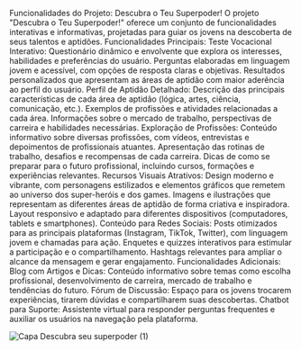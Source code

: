 Funcionalidades do Projeto: Descubra o Teu Superpoder!
O projeto "Descubra o Teu Superpoder!" oferece um conjunto de funcionalidades interativas e informativas, projetadas para guiar os jovens na descoberta de seus talentos e aptidões.
Funcionalidades Principais:
Teste Vocacional Interativo:
Questionário dinâmico e envolvente que explora os interesses, habilidades e preferências do usuário.
Perguntas elaboradas em linguagem jovem e acessível, com opções de resposta claras e objetivas.
Resultados personalizados que apresentam as áreas de aptidão com maior aderência ao perfil do usuário.
Perfil de Aptidão Detalhado:
Descrição das principais características de cada área de aptidão (lógica, artes, ciência, comunicação, etc.).
Exemplos de profissões e atividades relacionadas a cada área.
Informações sobre o mercado de trabalho, perspectivas de carreira e habilidades necessárias.
Exploração de Profissões:
Conteúdo informativo sobre diversas profissões, com vídeos, entrevistas e depoimentos de profissionais atuantes.
Apresentação das rotinas de trabalho, desafios e recompensas de cada carreira.
Dicas de como se preparar para o futuro profissional, incluindo cursos, formações e experiências relevantes.
Recursos Visuais Atrativos:
Design moderno e vibrante, com personagens estilizados e elementos gráficos que remetem ao universo dos super-heróis e dos games.
Imagens e ilustrações que representam as diferentes áreas de aptidão de forma criativa e inspiradora.
Layout responsivo e adaptado para diferentes dispositivos (computadores, tablets e smartphones).
Conteúdo para Redes Sociais:
Posts otimizados para as principais plataformas (Instagram, TikTok, Twitter), com linguagem jovem e chamadas para ação.
Enquetes e quizzes interativos para estimular a participação e o compartilhamento.
Hashtags relevantes para ampliar o alcance da mensagem e gerar engajamento.
Funcionalidades Adicionais:
Blog com Artigos e Dicas: Conteúdo informativo sobre temas como escolha profissional, desenvolvimento de carreira, mercado de trabalho e tendências do futuro.
Fórum de Discussão: Espaço para os jovens trocarem experiências, tirarem dúvidas e compartilharem suas descobertas.
Chatbot para Suporte: Assistente virtual para responder perguntas frequentes e auxiliar os usuários na navegação pela plataforma.

![Capa Descubra seu superpoder (1)](https://github.com/user-attachments/assets/c4822124-6250-4b99-bf90-edd670fddf43)
